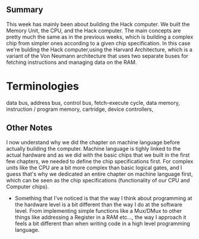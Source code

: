 ## Summary
This week has mainly been about building the Hack computer. We built the Memory Unit, the CPU, and the Hack computer. The main concepts are pretty much the same as in the previous weeks, which is building a complex chip from simpler ones according to a given chip specification. In this case we're bulding the Hack computer,using the Harvard Architecture, which is a variant of the Von Neumann architecture that uses two separate buses for fetching instructions and managing data on the RAM.

# Terminologies
data bus, address bus, control bus, fetch-execute cycle, data memory, instruction / program memory, cartridge, device controllers, 

## Other Notes
I now understand why we did the chapter on machine language before actually building the computer. Machine language is tighly linked to the actual hardware and as we did with the basic chips that we built in the first few chapters, we needed to define the chip specifications first. For complex units like the CPU are a bit more complex than basic logical gates, and I guess that's why we dedicated an entire chapter on machine language first, which can be seen as the chip specifications (functionality of our CPU and Computer chips).

- Something that I've noticed is that the way I think  about programming at the hardware level is a bit different than the way I do at the software level. From implementing simple functions like a Mux/DMux to other things like addressing a Register in a RAM etc..., the way I approach it feels a bit different than when writing code in a high level programming language.
